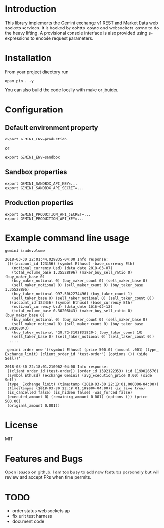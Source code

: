 # Introduction

This library implements the Gemini exchange v1 REST and Market Data web sockets
services. It is backed by cohttp-async and websockets-async to do the heavy
lifting. A provisional console interface is also provided using s-expressions to
encode request parameters.

# Installation

From your project directory run

`opam pin . -y`

You can also build the code locally with make or jbuider.


# Configuration

## Default environment property
```
export GEMINI_ENV=production
```
or

```
export GEMINI_ENV=sandbox
```


## Sandbox properties
```
export GEMINI_SANDBOX_API_KEY=...
export GEMINI_SANDBOX_API_SECRET=...
```

## Production properties
```
export GEMINI_PRODUCTION_API_SECRET=...
export GEMINI_PRODUCTION_API_KEY=...
```
# Example command line usage

```
gemini tradevolume

2018-03-30 22:01:44.029835-04:00 Info response:
 ((((account_id 123456) (symbol Ethusd) (base_currency Eth)
   (notional_currency Usd) (data_date 2018-03-07)
   (total_volume_base 1.35528896) (maker_buy_sell_ratio 0) (buy_maker_base 0)
   (buy_maker_notional 0) (buy_maker_count 0) (sell_maker_base 0)
   (sell_maker_notional 0) (sell_maker_count 0) (buy_taker_base 1.35528896)
   (buy_taker_notional 997.5062274496) (buy_taker_count 1)
   (sell_taker_base 0) (sell_taker_notional 0) (sell_taker_count 0))
  ((account_id 123456) (symbol Ethusd) (base_currency Eth)
   (notional_currency Usd) (data_date 2018-03-12)
   (total_volume_base 0.30208043) (maker_buy_sell_ratio 0) (buy_maker_base 0)
   (buy_maker_notional 0) (buy_maker_count 0) (sell_maker_base 0)
   (sell_maker_notional 0) (sell_maker_count 0) (buy_taker_base 0.80208043)
   (buy_taker_notional 428.72431038315204) (buy_taker_count 10)
   (sell_taker_base 0) (sell_taker_notional 0) (sell_taker_count 0))
  ....
 ```

```
 gemini order new '((symbol Ethusd) (price 500.0) (amount .001) (type_ Exchange_limit) (client_order_id "test-order") (options ()) (side Sell))'

2018-03-30 22:18:01.210962-04:00 Info response:
 ((client_order_id (test-order)) (order_id 1392122353) (id 1190026576)
 (symbol Ethusd) (exchange Gemini) (avg_execution_price 0.00) (side Sell)
 (type_ Exchange_limit) (timestamp (2018-03-30 22:18:01.000000-04:00))
 (timestampms (2018-03-30 22:18:01.198000-04:00)) (is_live true)
 (is_cancelled false) (is_hidden false) (was_forced false)
 (executed_amount 0) (remaining_amount 0.001) (options ()) (price 500.00)
 (original_amount 0.001))
```

# License

MIT

# Features and Bugs

Open issues on github. I am too busy to add new features personally
but will review and accept PRs when time permits.

# TODO

- order status web sockets api
- fix unit test harness
- document code

